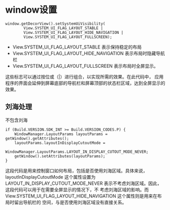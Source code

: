 # window设置

```
window.getDecorView().setSystemUiVisibility(
        View.SYSTEM_UI_FLAG_LAYOUT_STABLE |
        View.SYSTEM_UI_FLAG_LAYOUT_HIDE_NAVIGATION |
        View.SYSTEM_UI_FLAG_LAYOUT_FULLSCREEN);
```

- View.SYSTEM_UI_FLAG_LAYOUT_STABLE 表示保持稳定的布局
- View.SYSTEM_UI_FLAG_LAYOUT_HIDE_NAVIGATION 表示布局时隐藏导航栏
- View.SYSTEM_UI_FLAG_LAYOUT_FULLSCREEN 表示布局时全屏显示。


这些标志可以通过按位或（|）进行组合，以实现所需的效果。在此代码中，
应用程序的界面会延伸到屏幕底部的导航栏和屏幕顶部的状态栏区域，达到全屏显示的效果。

## 刘海处理

不包含刘海

```
if (Build.VERSION.SDK_INT >= Build.VERSION_CODES.P) {
    WindowManager.LayoutParams layoutParams = getWindow().getAttributes();
    layoutParams.layoutInDisplayCutoutMode =
            WindowManager.LayoutParams.LAYOUT_IN_DISPLAY_CUTOUT_MODE_NEVER;
    getWindow().setAttributes(layoutParams);
}
```
这段代码是用来控制窗口如何布局，包括是否使用刘海区域。具体来说，layoutInDisplayCutoutMode 这个属性设置为
LAYOUT_IN_DISPLAY_CUTOUT_MODE_NEVER 表示不考虑刘海区域。因此，这段代码可以用于在需要全屏显示的情况下，不
考虑刘海区域的影响。而 View.SYSTEM_UI_FLAG_LAYOUT_HIDE_NAVIGATION 这个属性则是用来在布局时留出导航栏的
空间，与是否使用刘海区域没有直接关系。

